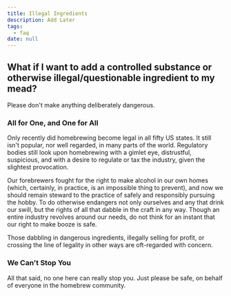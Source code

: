 ```yaml
---
title: Illegal Ingredients
description: Add Later
tags:
  - faq
date: null
---
```


## What if I want to add a controlled substance or otherwise illegal/questionable ingredient to my mead?

Please don't make anything deliberately dangerous.

### All for One, and One for All

Only recently did homebrewing become legal in all fifty US states. It still isn't popular, nor well regarded, in many
parts of the world. Regulatory bodies still look upon homebrewing with a gimlet eye, distrustful, suspicious, and with a
desire to regulate or tax the industry, given the slightest provocation.

Our forebrewers fought for the right to make alcohol in our own homes (which, certainly, in practice, is an impossible
thing to prevent), and now we should remain steward to the practice of safely and responsibly pursuing the hobby. To do
otherwise endangers not only ourselves and any that drink our swill, but the rights of all that dabble in the craft in
any way. Though an entire industry revolves around our needs, do not think for an instant that our right to make booze
is safe.

Those dabbling in dangerous ingredients, illegally selling for profit, or crossing the line of legality in other ways
are oft-regarded with concern.

### We Can't Stop You

All that said, no one here can really stop you. Just please be safe, on behalf of everyone in the homebrew community.
